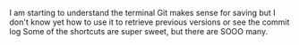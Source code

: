I am starting to understand the terminal
Git makes sense for saving but I don't know yet how to use it to retrieve previous versions or see the commit log
Some of the shortcuts are super sweet, but there are SOOO many.
